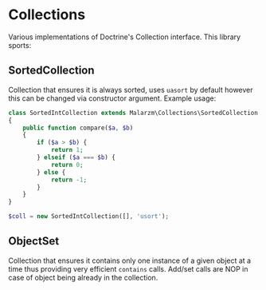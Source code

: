 # Collections

Various implementations of Doctrine's Collection interface. This library sports:

## SortedCollection

Collection that ensures it is always sorted, uses `uasort` by default however this can be changed via constructor
argument. Example usage:

```php
class SortedIntCollection extends Malarzm\Collections\SortedCollection
{
    public function compare($a, $b)
    {
        if ($a > $b) {
            return 1;
        } elseif ($a === $b) {
            return 0;
        } else {
            return -1;
        }
    }
}

$coll = new SortedIntCollection([], 'usort');
```

## ObjectSet

Collection that ensures it contains only one instance of a given object at a time thus providing very efficient
`contains` calls. Add/set calls are NOP in case of object being already in the collection.
